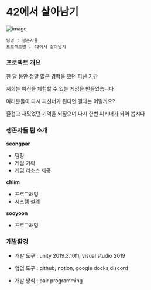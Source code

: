 # 42에서 살아남기

![image](https://user-images.githubusercontent.com/50068946/79839417-744f5500-83ef-11ea-9916-5241ebbfe225.png)

	팀명 : 생존자들
	프로젝트명 : 42에서 살아남기

### 프로젝트 개요

한 달 동안 정말 많은 경험을 했던 피신 기간

저희는 피신을 체험할 수 있는 게임을 만들었습니다

여러분들이 다시 피신너가 된다면 결과는 어떨까요?

즐겁고 재밌었던 기억을 되짚으며 다시 한번 피시너가 되어 봅시다

### 생존자들 팀 소개

**seongpar**

- 팀장
- 게임 기획
- 게임 리소스 제공

**chlim**

- 프로그래밍
- 시스템 설계

**sooyoon**

- 프로그래밍


### 개발환경

- 개발 도구 : unity 2019.3.10f1, visual studio 2019

- 협업 도구 : github, notion, google docks,discord

- 개발 방식 : pair programming
